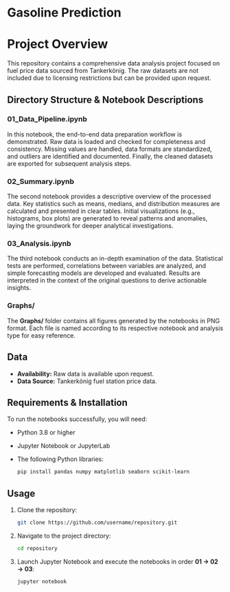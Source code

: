 # Gasoline Prediction

# Project Overview

This repository contains a comprehensive data analysis project focused on fuel price data sourced from Tankerkönig. The raw datasets are not included due to licensing restrictions but can be provided upon request.

## Directory Structure & Notebook Descriptions

### 01\_Data\_Pipeline.ipynb

In this notebook, the end-to-end data preparation workflow is demonstrated. Raw data is loaded and checked for completeness and consistency. Missing values are handled, data formats are standardized, and outliers are identified and documented. Finally, the cleaned datasets are exported for subsequent analysis steps.

### 02\_Summary.ipynb

The second notebook provides a descriptive overview of the processed data. Key statistics such as means, medians, and distribution measures are calculated and presented in clear tables. Initial visualizations (e.g., histograms, box plots) are generated to reveal patterns and anomalies, laying the groundwork for deeper analytical investigations.

### 03\_Analysis.ipynb

The third notebook conducts an in-depth examination of the data. Statistical tests are performed, correlations between variables are analyzed, and simple forecasting models are developed and evaluated. Results are interpreted in the context of the original questions to derive actionable insights.

### Graphs/

The **Graphs/** folder contains all figures generated by the notebooks in PNG format. Each file is named according to its respective notebook and analysis type for easy reference.

## Data

* **Availability:** Raw data is available upon request.
* **Data Source:** Tankerkönig fuel station price data.

## Requirements & Installation

To run the notebooks successfully, you will need:

* Python 3.8 or higher
* Jupyter Notebook or JupyterLab
* The following Python libraries:

  ```bash
  pip install pandas numpy matplotlib seaborn scikit-learn
  ```

## Usage

1. Clone the repository:

   ```bash
   git clone https://github.com/username/repository.git
   ```
2. Navigate to the project directory:

   ```bash
   cd repository
   ```
3. Launch Jupyter Notebook and execute the notebooks in order **01 → 02 → 03**:

   ```bash
   jupyter notebook
   ```
